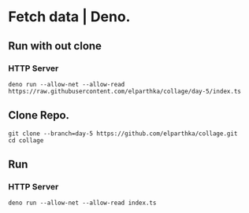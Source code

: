 # Fetch data | Deno.

## Run with out clone

### HTTP Server
```console
deno run --allow-net --allow-read https://raw.githubusercontent.com/elparthka/collage/day-5/index.ts
```


## Clone Repo.
```console
git clone --branch=day-5 https://github.com/elparthka/collage.git
cd collage
```

## Run

### HTTP Server
```console
deno run --allow-net --allow-read index.ts
```
